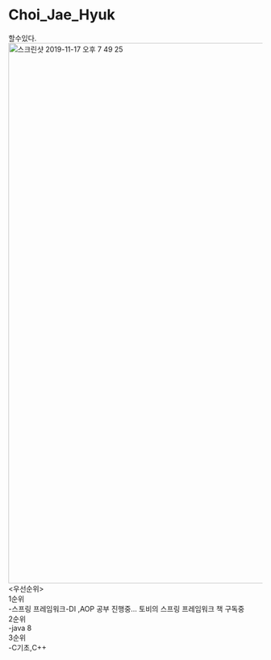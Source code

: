 # Choi_Jae_Hyuk
할수있다.
<br>
<img width="1073" alt="스크린샷 2019-11-17 오후 7 49 25" src="https://user-images.githubusercontent.com/20216290/69006646-562f8580-0975-11ea-8a81-bf20e23b4e1c.png">
<우선순위><br>
1순위<br>
-스프링 프레임워크-DI ,AOP 공부 진행중... 토비의 스프링 프레임워크 책 구독중<br>
2순위<br>
-java 8<br>
3순위<br>
-C기초,C++<br>
